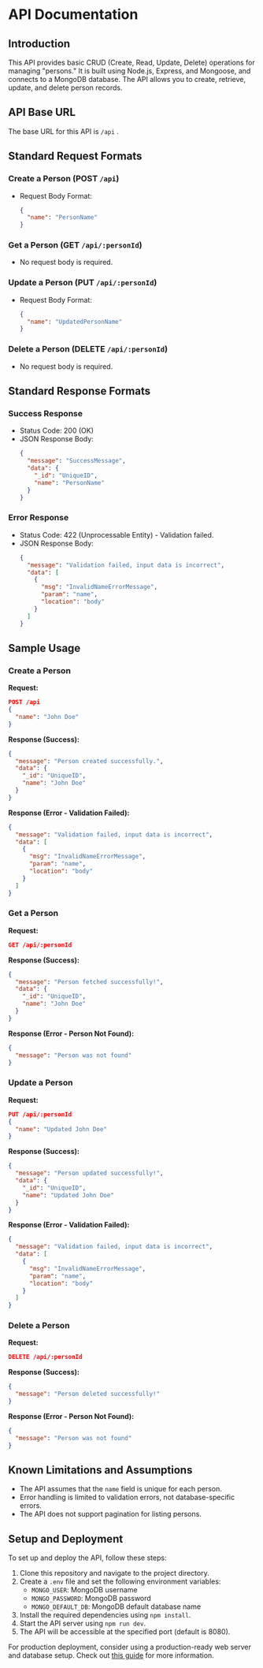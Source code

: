 # API Documentation

## Introduction

This API provides basic CRUD (Create, Read, Update, Delete) operations for managing "persons." It is built using Node.js, Express, and Mongoose, and connects to a MongoDB database. The API allows you to create, retrieve, update, and delete person records.

## API Base URL
The base URL for this API is `/api` .


## Standard Request Formats

### Create a Person (POST `/api`)

- Request Body Format:
  ```json
  {
    "name": "PersonName"
  }
  ```

### Get a Person (GET `/api/:personId`)

- No request body is required.

### Update a Person (PUT `/api/:personId`)

- Request Body Format:
  ```json
  {
    "name": "UpdatedPersonName"
  }
  ```

### Delete a Person (DELETE `/api/:personId`)

- No request body is required.

## Standard Response Formats

### Success Response

- Status Code: 200 (OK)
- JSON Response Body:
  ```json
  {
    "message": "SuccessMessage",
    "data": {
      "_id": "UniqueID",
      "name": "PersonName"
    }
  }
  ```

### Error Response

- Status Code: 422 (Unprocessable Entity) - Validation failed.
- JSON Response Body:
  ```json
  {
    "message": "Validation failed, input data is incorrect",
    "data": [
      {
        "msg": "InvalidNameErrorMessage",
        "param": "name",
        "location": "body"
      }
    ]
  }
  ```

## Sample Usage

### Create a Person

**Request:**

```json
POST /api
{
  "name": "John Doe"
}
```

**Response (Success):**

```json
{
  "message": "Person created successfully.",
  "data": {
    "_id": "UniqueID",
    "name": "John Doe"
  }
}
```

**Response (Error - Validation Failed):**

```json
{
  "message": "Validation failed, input data is incorrect",
  "data": [
    {
      "msg": "InvalidNameErrorMessage",
      "param": "name",
      "location": "body"
    }
  ]
}
```

### Get a Person

**Request:**

```json
GET /api/:personId
```

**Response (Success):**

```json
{
  "message": "Person fetched successfully!",
  "data": {
    "_id": "UniqueID",
    "name": "John Doe"
  }
}
```

**Response (Error - Person Not Found):**

```json
{
  "message": "Person was not found"
}
```

### Update a Person

**Request:**

```json
PUT /api/:personId
{
  "name": "Updated John Doe"
}
```

**Response (Success):**

```json
{
  "message": "Person updated successfully!",
  "data": {
    "_id": "UniqueID",
    "name": "Updated John Doe"
  }
}
```

**Response (Error - Validation Failed):**

```json
{
  "message": "Validation failed, input data is incorrect",
  "data": [
    {
      "msg": "InvalidNameErrorMessage",
      "param": "name",
      "location": "body"
    }
  ]
}
```

### Delete a Person

**Request:**

```json
DELETE /api/:personId
```

**Response (Success):**

```json
{
  "message": "Person deleted successfully!"
}
```

**Response (Error - Person Not Found):**

```json
{
  "message": "Person was not found"
}
```

## Known Limitations and Assumptions

- The API assumes that the `name` field is unique for each person.
- Error handling is limited to validation errors, not database-specific errors.
- The API does not support pagination for listing persons.

## Setup and Deployment

To set up and deploy the API, follow these steps:

1. Clone this repository and navigate to the project directory.
2. Create a `.env` file and set the following environment variables:
   - `MONGO_USER`: MongoDB username
   - `MONGO_PASSWORD`: MongoDB password
   - `MONGO_DEFAULT_DB`: MongoDB default database name
3. Install the required dependencies using `npm install`.
4. Start the API server using `npm run dev`.
5. The API will be accessible at the specified port (default is 8080).

For production deployment, consider using a production-ready web server and database setup. 
Check out [this guide](https://render.com/docs/deploy-node-express-app) for more information.


